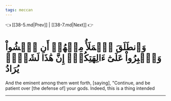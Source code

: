 ```yaml
---
tags: meccan
---
```


👈 [[38-5.md|Prev]] | [[38-7.md|Next]] 👉

# وَٱنطَلَقَ ٱلۡمَلَأُ مِنۡهُمۡ أَنِ ٱمۡشُواْ وَٱصۡبِرُواْ عَلَىٰٓ ءَالِهَتِكُمۡۖ إِنَّ هَٰذَا لَشَيۡءٞ يُرَادُ

And the eminent among them went forth, [saying], "Continue, and be patient over [the defense of] your gods. Indeed, this is a thing intended

---

